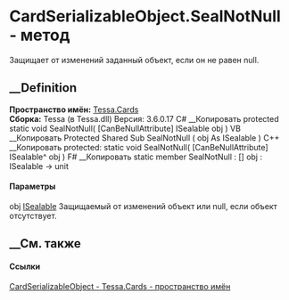 # CardSerializableObject.SealNotNull - метод
Защищает от изменений заданный объект, если он не равен null.
## __Definition
 **Пространство имён:** [Tessa.Cards](N_Tessa_Cards.htm)  
 **Сборка:** Tessa (в Tessa.dll) Версия: 3.6.0.17
C# __Копировать
     protected static void SealNotNull(
    	[CanBeNullAttribute] ISealable obj
    )
VB __Копировать
     Protected Shared Sub SealNotNull ( 
    	<CanBeNullAttribute> obj As ISealable
    )
C++ __Копировать
     protected:
    static void SealNotNull(
    	[CanBeNullAttribute] ISealable^ obj
    )
F# __Копировать
     static member SealNotNull : 
            [<CanBeNullAttribute>] obj : ISealable -> unit 
#### Параметры
obj [ISealable](T_Tessa_Platform_ISealable.htm)
    Защищаемый от изменений объект или null, если объект отсутствует.
##  __См. также
#### Ссылки
[CardSerializableObject - ](T_Tessa_Cards_CardSerializableObject.htm)
[Tessa.Cards - пространство имён](N_Tessa_Cards.htm)
